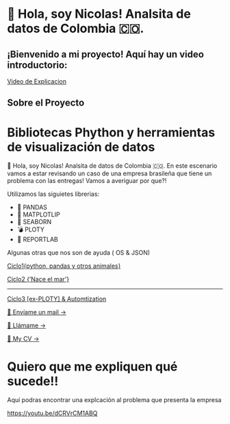  # 👋 Hola, soy Nicolas! Analsita de datos de Colombia 🇨🇴.
 
## ¡Bienvenido a mi proyecto! Aquí hay un video introductorio:
[Video de Explicacion](https://www.youtube.com/watch?v=dCRVrCM1ABQ&ab_channel=NicolasSuarez)


## Sobre el Proyecto

# Bibliotecas Phython y herramientas de visualización de datos

 👋 Hola, soy Nicolas! Analsita de datos de Colombia 🇨🇴.
En este escenario vamos a estar revisando un caso de una empresa brasileña que tiene un problema con las entregas!
Vamos a averiguar por que?!

Utilizamos las siguietes librerias:

- 🐼 PANDAS
- 📏 MATPLOTLIP
- 🌊 SEABORN
- 💣 PLOTY
- 📝 REPORTLAB

Algunas otras que nos son de ayuda ( OS & JSON)

[Ciclo1{python, pandas y otros animales}](https://www.notion.so/30053bd4a59843dba19678d946f15ce2?pvs=21)

[Ciclo2 {’Nace el mar’}](https://www.notion.so/d78a42b8816b4e65afce5a580b8b8e0e?pvs=21)

---

[Ciclo3 [ex-PLOTY] & Automtization ](https://www.notion.so/10031860c0cc48b285ea4a4ba8ff8201?pvs=21)

[📨 Envíame un mail →](mailto:)

[🤙 Llámame →](tel:)

[📝 My CV →](https://www.notion.so/templates/resume)

# Quiero que me expliquen qué sucede!!

Aquí podras encontrar una explcación al problema que presenta la empresa

https://youtu.be/dCRVrCM1ABQ

[]()

